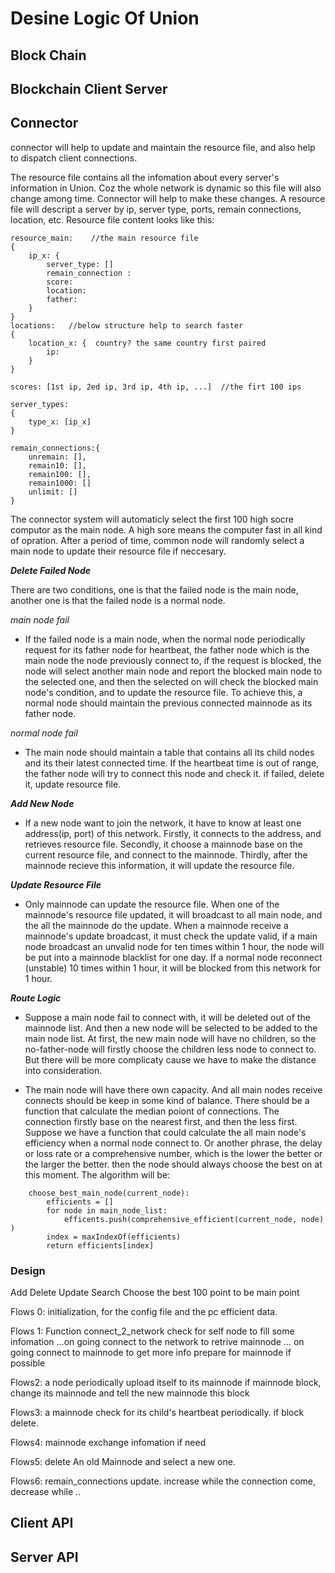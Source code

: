 # Desine Logic Of Union
## Block Chain
## Blockchain Client Server
## Connector
connector will help to update and maintain the resource file, and also help to dispatch client connections.

The resource file contains all the infomation about every server's information in Union. Coz the whole network is dynamic so this file will also change among time. Connector will help to make these changes. A resource file will descript a server by ip, server type, ports, remain connections, location, etc. Resource file content looks like this:
```
resource_main:    //the main resource file
{
    ip_x: {
        server_type: []
        remain_connection : 
        score:
        location:
        father:
    }    
}
locations:   //below structure help to search faster
{
    location_x: {  country? the same country first paired
        ip:
    }
}

scores: [1st ip, 2ed ip, 3rd ip, 4th ip, ...]  //the firt 100 ips

server_types:
{
    type_x: [ip_x]
}

remain_connections:{
    unremain: [],
    remain10: [],
    remain100: [],
    remain1000: []
    unlimit: []
}

```
The connector system will automaticly select the first 100 high socre computor as the main node. A high sore means the computer fast in all kind of opration. After a period of time, common node will randomly select a main node to update their resource file if neccesary.

 ***Delete Failed Node***

There are two conditions, one is that the failed node is the main node, another one is that the failed node is a normal node. 

*main node fail*
* If the failed node is a main node, when the normal node periodically request for its father node for heartbeat, the father node which is the main node the node previously connect to, if the request is blocked, the node will select another main node and report the blocked main node to the selected one, and then the selected on will check the blocked main node's condition, and to update the resource file. To achieve this, a normal node should maintain the previous connected mainnode as its father node.

*normal node fail*
* The main node should maintain a table that contains all its child nodes and its their latest connected time. If the heartbeat time is out of range, the father node will try to connect this node and check it. if failed, delete it, update resource file.

***Add New Node***
* If a new node want to join the network, it have to know at least one address(ip, port) of this network. Firstly, it connects to the address, and retrieves resource file. Secondly, it choose a mainnode base on the current resource file, and connect to the mainnode. Thirdly, after the mainnode recieve this information, it will update the resource file.

***Update Resource File***
* Only mainnode can update the resource file. When one of the mainnode's resource file updated, it will broadcast to all main node, and the all the mainnode do the update. When a mainnode receive a mainnode's update broadcast, it must check the update valid, if a main node broadcast an unvalid node for ten times within 1 hour, the node will be put into a mainnode blacklist for one day. If a normal node reconnect (unstable) 10 times within 1 hour, it will be blocked from this network for 1 hour.

***Route Logic***
* Suppose a main node fail to connect with, it will be deleted out of the mainnode list. And then a new node will be selected to be added to the main node list. At first, the new main node will have no children, so the no-father-node will firstly choose the children less node to connect to. But there will be more complicaty cause we have to make the distance into consideration.

* The main node will have there own capacity. And all main nodes receive connects should be keep in some kind of balance. There should be a function that calculate the median poiont of connections. The connection firstly base on the nearest first, and then the less first.  Suppose we have a function that could calculate the all main node's efficiency when a normal node connect to. Or another phrase, the delay or loss rate or a comprehensive number, which is the lower the better or the larger the better. then the node should always choose the best on at this moment. The algorithm will be:
```
    choose_best_main_node(current_node):
        efficients = []
        for node in main_node_list:
            efficents.push(comprehensive_efficient(current_node, node) )
        index = maxIndexOf(efficients)
        return efficients[index]    
```

### Design
Add  Delete  Update  Search
Choose the best 100 point to be main point

Flows 0: 
initialization, for the config file and the pc efficient data.


Flows 1:  Function  connect_2_network
check for self node to fill some infomation  ...on going
connect to the network to retrive mainnode   ... on going
connect to mainnode to get more info
prepare for mainnode if possible

Flows2:
a node periodically upload itself to its mainnode
if  mainnode block, change its mainnode and tell the new mainnode this block

Flows3:
a mainnode check for its child's heartbeat periodically. if block delete.

Flows4:
mainnode exchange infomation if need

Flows5: 
delete An old Mainnode and select a new one.

Flows6:
remain_connections update. increase while the connection come, decrease while ..

## Client API
## Server API
